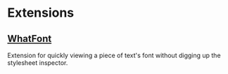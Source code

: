 # Extensions

## [WhatFont](https://chrome.google.com/webstore/detail/whatfont/jabopobgcpjmedljpbcaablpmlmfcogm?hl=en)

Extension for quickly viewing a piece of text's font without digging up the stylesheet inspector.
